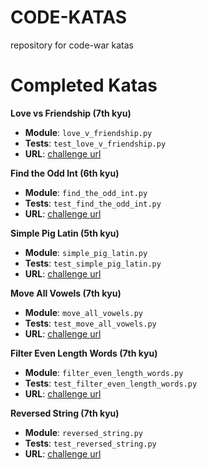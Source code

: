# CODE-KATAS
repository for code-war katas

# Completed Katas

**Love vs Friendship (7th kyu)**

- **Module**: `love_v_friendship.py`
- **Tests**: `test_love_v_friendship.py`
- **URL**: [challenge url](https://www.codewars.com/kata/love-vs-friendship/train/python)

**Find the Odd Int (6th kyu)**

- **Module**: `find_the_odd_int.py`
- **Tests**: `test_find_the_odd_int.py`
- **URL**: [challenge url](https://www.codewars.com/kata/find-the-odd-int/train/python)

**Simple Pig Latin (5th kyu)**

- **Module**: `simple_pig_latin.py`
- **Tests**: `test_simple_pig_latin.py`
- **URL**: [challenge url](https://www.codewars.com/kata/simple-pig-latin/train/python)

**Move All Vowels (7th kyu)**

- **Module**: `move_all_vowels.py`
- **Tests**: `test_move_all_vowels.py`
- **URL**: [challenge url](https://www.codewars.com/kata/move-all-vowels/train/python)

**Filter Even Length Words (7th kyu)**

- **Module**: `filter_even_length_words.py`
- **Tests**: `test_filter_even_length_words.py`
- **URL**: [challenge url](https://www.codewars.com/kata/filterevenlengthwords/train/python)

**Reversed String (7th kyu)**

- **Module**: `reversed_string.py`
- **Tests**: `test_reversed_string.py`
- **URL**: [challenge url](https://www.codewars.com/kata/reversed-strings/train/python)